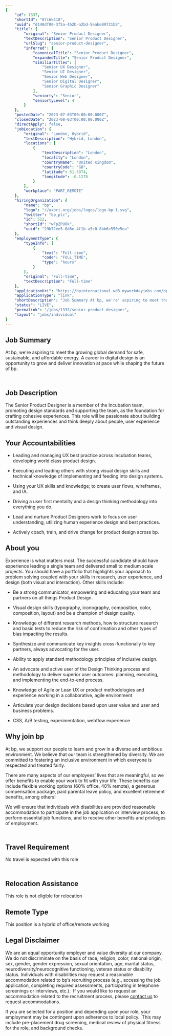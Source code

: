 ```yaml
---
{
	"id": 1337,
	"shortId": "07i6k418",
	"uuid": "d148df00-3f5a-4b2b-a2bd-5eabe89721b8",
	"title": {
		"original": "Senior Product Designer",
		"textDescription": "Senior Product Designer",
		"urlSlug": "senior-product-designer",
		"inferred": {
			"canonicalTitle": "Senior Product Designer",
			"expandedTitle": "Senior Product Designer",
			"similiarTitles": [
				"Senior UX Designer",
				"Senior UI Designer",
				"Senior Web Designer",
				"Senior Digital Designer",
				"Senior Graphic Designer"
			],
			"seniorty": "Senior",
			"seniortyLevel": 4
		}
	},
	"postedDate": "2023-07-03T00:00:00.000Z",
	"closedDate": "2023-08-03T00:00:00.000Z",
	"directApply": false,
	"jobLocation": {
		"original": "London, Hybrid",
		"textDescription": "Hybrid, London",
		"locations": [
			{
				"textDescription": "London",
				"locality": "London",
				"countryName": "United Kingdom",
				"countryCode": "GB",
				"latitude": 51.5074,
				"longitude": -0.1278
			}
		],
		"workplace": "PART_REMOTE"
	},
	"hiringOrganization": {
		"name": "bp",
		"logo": "//uxbri.org/jobs/logos/logo-bp-1.svg",
		"twitter": "bp_plc",
		"id": 512,
		"shortId": "wFpZPUOk",
		"uuid": "29b72ee5-8d6e-4f1b-a5c0-8bb6c550e5ea"
	},
	"employmentType": {
		"typeInfo": [
			{
				"text": "Full-time",
				"code": "FULL_TIME",
				"type": "hours"
			}
		],
		"original": "Full-time",
		"textDescription": "Full-time"
	},
	"applicationUri": "https://bpinternational.wd3.myworkdayjobs.com/bpCareers/job/United-Kingdom---London/Senior-product-designer_RQ037140-1/apply",
	"applicationType": "link",
	"shortDescription": "Job Summary At bp, we're' aspiring to meet the growing global demand for safe, sustainable, and affordable energy. A career in digital design is an opportunity to grow and deliver innovation at pace",
	"status": "LIVE",
	"permalink": "/jobs/1337/senior-product-designer",
	"layout": "jobs/individual"
}
---
```

<h2>Job Summary</h2><p>At bp, we're aspiring to meet the growing global demand for safe, sustainable, and affordable energy. A career in digital design is an opportunity to grow and deliver innovation at pace while shaping the future of bp.</p><h2><br>Job Description</h2><p>The Senior Product Designer is a member of the Incubation team, promoting design standards and supporting the team, as the foundation for crafting cohesive experiences. This role will be passionate about building outstanding experiences and think deeply about people, user experience and visual design.</p><h2>Your Accountabilities</h2><ul><li><p>Leading and managing UX best practice across Incubation teams, developing world class product design.</p></li><li><p>Executing and leading others with strong visual design skills and technical knowledge of implementing and feeding into design systems.</p></li><li><p>Using your UX skills and knowledge; to create user flows, wireframes, and IA.</p></li><li><p>Driving a user first mentality and a design thinking methodology into everything you do.</p></li><li><p>Lead and nurture Product Designers work to focus on user understanding, utilizing human experience design and best practices.</p></li><li><p>Actively coach, train, and drive change for product design across bp.</p></li></ul><h2>About you</h2><p>Experience is what matters most. The successful candidate should have experience leading a single team and delivered small to medium scale projects. You should have a portfolio that highlights your approach to problem solving coupled with your skills in research, user experience, and design (both visual and interaction). Other skills include:</p><ul><li><p>Be a strong communicator, empowering and educating your team and partners on all things Product Design.</p></li><li><p>Visual design skills (typography, iconography, composition, color, composition, layout) and be a champion of design quality.</p></li><li><p>Knowledge of different research methods, how to structure research and basic tests to reduce the risk of confirmation and other types of bias impacting the results.</p></li><li><p>Synthesize and communicate key insights cross-functionally to key partners, always advocating for the user.</p></li><li><p>Ability to apply standard methodology principles of inclusive design.</p></li><li><p>An advocate and active user of the Design Thinking process and methodology to deliver superior user outcomes: planning, executing, and implementing the end-to-end process.</p></li><li><p>Knowledge of Agile or Lean UX or product methodologies and experience working in a collaborative, agile environment</p></li><li><p>Articulate your design decisions based upon user value and user and business problems.</p></li><li><p>CSS, A/B testing, experimentation, webflow experience</p></li></ul><h2>Why join bp</h2><p>At bp, we support our people to learn and grow in a diverse and ambitious environment. We believe that our team is strengthened by diversity. We are committed to fostering an inclusive environment in which everyone is respected and treated fairly.</p><p>There are many aspects of our employees’ lives that are meaningful, so we offer&nbsp;benefits&nbsp;to enable your work to fit with your life. These&nbsp;benefits&nbsp;can include flexible working options (60% office, 40% remote), a generous compensation package, paid parental leave policy, and excellent retirement benefits, among others!</p><p>We will ensure that individuals with disabilities are provided reasonable accommodation to participate in the job application or interview process, to perform essential job functions, and to receive other benefits and privileges of employment.</p><h2><br>Travel Requirement</h2><p>No travel is expected with this role</p><h2><br>Relocation Assistance</h2><p>This role is not eligible for relocation</p><h2>Remote Type</h2><p>This position is a hybrid of office/remote working</p><h2>Legal Disclaimer</h2><p>We are an equal opportunity employer and value diversity at our company.&nbsp; We do not discriminate on the basis of race, religion, color, national origin, sex, gender, gender expression, sexual orientation, age, marital status, neurodiversity/neurocognitive functioning, veteran status or disability status.&nbsp;Individuals with disabilities may request a reasonable accommodation related to bp’s recruiting process (e.g., accessing the job application, completing required assessments, participating in telephone screenings or interviews, etc.).&nbsp; If you would like to request an accommodation related to the recruitment process, please&nbsp;<a target="_blank" rel="noopener noreferrer nofollow" href="https://eur03.safelinks.protection.outlook.com/?url=https:%2f%2fwww.bp.com%2fen%2fglobal%2fcorporate%2fcareers%2fcontact-us.html&amp;data=05%7c01%7cRichard.Scott%40uk.bp.com%7c4a2f3df2028341e860cb08db48008f2e%7cea80952ea47642d4aaf45457852b0f7e%7c0%7c0%7c638182939454995053%7cUnknown%7cTWFpbGZsb3d8eyJWIjoiMC4wLjAwMDAiLCJQIjoiV2luMzIiLCJBTiI6Ik1haWwiLCJXVCI6Mn0%3D%7c3000%7c%7c%7c&amp;sdata=%2fc5mxK1mQS2T25iw28YTOPXOr0Az1u0CnlSgJM6tB14%3D&amp;reserved=0">contact us</a>&nbsp;to request accommodations.</p><p>If you are selected for a position and depending upon your role, your employment may be contingent upon adherence to local policy.&nbsp; This may include pre-placement drug screening, medical review of physical fitness for the role, and background checks.</p>
